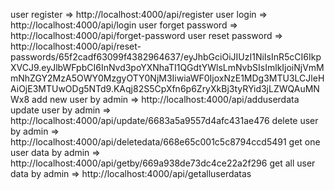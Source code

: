 user register => http://localhost:4000/api/register
user login => http://localhost:4000/api/login
user forget password => http://localhost:4000/api/forget-password
user reset password => http://localhost:4000/api/reset-passwords/65f2cadf63099f4382964637/eyJhbGciOiJIUzI1NiIsInR5cCI6IkpXVCJ9.eyJlbWFpbCI6InNvd3poYXNhaTI1QGdtYWlsLmNvbSIsImlkIjoiNjVmMmNhZGY2MzA5OWY0MzgyOTY0NjM3IiwiaWF0IjoxNzE1MDg3MTU3LCJleHAiOjE3MTUwODg5NTd9.KAqj82S5CpXfn6p6ZryXkBj3tyRYid3jLZWQAuMNWx8
add new user by admin => http://localhost:4000/api/adduserdata
update user by admin => http://localhost:4000/api/update/6683a5a9557d4afc431ae476
delete user by admin => http://localhost:4000/api/deletedata/668e65c001c5c8794ccd5491
get one user data by admin => http://localhost:4000/api/getby/669a938de73dc4ce22a2f296
get all user data by admin => http://localhost:4000/api/getalluserdatas
